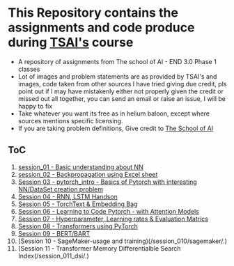 # This Repository contains the assignments and code produce during [TSAI's](https://theschoolof.ai/) course

- A repository of assignments from The school of AI - END 3.0 Phase 1 classes
- Lot of images and problem statements are as provided by TSAI's and images, code taken from other sources I have tried giving due credit, pls point out if I may have mistakenly either not properly given the credit or missed out all together, you can send an email or raise an issue, I will be happy to fix
- Take whatever you want its free as in helium baloon, except where sources mentions specific licensing.
- If you are taking problem definitions, Give credit to [The School of AI](https://theschoolof.ai/)

## **ToC**
1. [session_01 - Basic understanding about NN](/assignment_01/.)
2. [session_02 - Backpropagation using Excel sheet](/session_02/.)
3. [Session 03 - pytorch_intro - Basics of Pytorch with interesting NN/DataSet creation problem](/pytorch_intro/.)
4. [Session 04 - RNN, LSTM Handson](/session4-rnn_hands_on/.)
5. [Session 05 - TorchText & Embedding Bag](/session_5_torchtext/.)
6. [Session 06 - Learning to Code Pytorch - with Attention Models](/session_06_attentions/.)
7. [Session 07 - Hyperparameter, Learning rates & Evaluation Matrics](/session_07_hyperparams/.)
8. [Session 08 - Transformers using PyTorch](/session_08_transformer/.)
9. [Session 09 - BERT/BART](/session_09_bert/.)
10. [Session 10 - SageMaker-usage and training)(/session_010/sagemaker/.)
11. [Session 11 - Transformer Memory Differentialble Search Index(/session_011_dsi/.)
